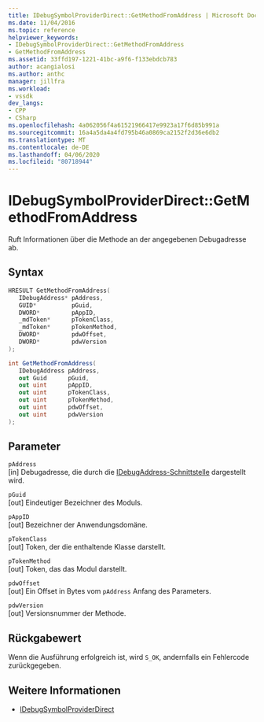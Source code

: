 ```yaml
---
title: IDebugSymbolProviderDirect::GetMethodFromAddress | Microsoft Docs
ms.date: 11/04/2016
ms.topic: reference
helpviewer_keywords:
- IDebugSymbolProviderDirect::GetMethodFromAddress
- GetMethodFromAddress
ms.assetid: 33ffd197-1221-41bc-a9f6-f133ebdcb783
author: acangialosi
ms.author: anthc
manager: jillfra
ms.workload:
- vssdk
dev_langs:
- CPP
- CSharp
ms.openlocfilehash: 4a062056f4a61521966417e9923a17f6d85b991a
ms.sourcegitcommit: 16a4a5da4a4fd795b46a0869ca2152f2d36e6db2
ms.translationtype: MT
ms.contentlocale: de-DE
ms.lasthandoff: 04/06/2020
ms.locfileid: "80718944"
---
```

# <a name="idebugsymbolproviderdirectgetmethodfromaddress"></a>IDebugSymbolProviderDirect::GetMethodFromAddress
Ruft Informationen über die Methode an der angegebenen Debugadresse ab.

## <a name="syntax"></a>Syntax

```cpp
HRESULT GetMethodFromAddress(
   IDebugAddress* pAddress,
   GUID*          pGuid,
   DWORD*         pAppID,
   _mdToken*      pTokenClass,
   _mdToken*      pTokenMethod,
   DWORD*         pdwOffset,
   DWORD*         pdwVersion
);
```

```csharp
int GetMethodFromAddress(
   IDebugAddress pAddress,
   out Guid      pGuid,
   out uint      pAppID,
   out uint      pTokenClass,
   out uint      pTokenMethod,
   out uint      pdwOffset,
   out uint      pdwVersion
);
```

## <a name="parameters"></a>Parameter
`pAddress`\
[in] Debugadresse, die durch die [IDebugAddress-Schnittstelle](../../../extensibility/debugger/reference/idebugaddress.md) dargestellt wird.

`pGuid`\
[out] Eindeutiger Bezeichner des Moduls.

`pAppID`\
[out] Bezeichner der Anwendungsdomäne.

`pTokenClass`\
[out] Token, der die enthaltende Klasse darstellt.

`pTokenMethod`\
[out] Token, das das Modul darstellt.

`pdwOffset`\
[out] Ein Offset in Bytes vom `pAddress` Anfang des Parameters.

`pdwVersion`\
[out] Versionsnummer der Methode.

## <a name="return-value"></a>Rückgabewert
 Wenn die Ausführung erfolgreich ist, wird `S_OK`, andernfalls ein Fehlercode zurückgegeben.

## <a name="see-also"></a>Weitere Informationen
- [IDebugSymbolProviderDirect](../../../extensibility/debugger/reference/idebugsymbolproviderdirect.md)

